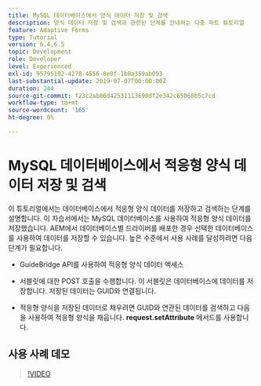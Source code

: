 ```yaml
---
title: MySQL 데이터베이스에서 양식 데이터 저장 및 검색
description: 양식 데이터 저장 및 검색과 관련된 단계를 안내하는 다중 파트 튜토리얼
feature: Adaptive Forms
type: Tutorial
version: 6.4,6.5
topic: Development
role: Developer
level: Experienced
exl-id: 95795102-4278-4556-8e0f-1b8a359ab093
last-substantial-update: 2019-07-07T00:00:00Z
duration: 244
source-git-commit: f23c2ab86d42531113690df2e342c65060b5c7cd
workflow-type: tm+mt
source-wordcount: '165'
ht-degree: 0%

---
```


# MySQL 데이터베이스에서 적응형 양식 데이터 저장 및 검색

이 튜토리얼에서는 데이터베이스에서 적응형 양식 데이터를 저장하고 검색하는 단계를 설명합니다. 이 자습서에서는 MySQL 데이터베이스를 사용하여 적응형 양식 데이터를 저장했습니다. AEM에서 데이터베이스별 드라이버를 배포한 경우 선택한 데이터베이스를 사용하여 데이터를 저장할 수 있습니다. 높은 수준에서 사용 사례를 달성하려면 다음 단계가 필요합니다.

* GuideBridge API를 사용하여 적응형 양식 데이터 액세스

* 서블릿에 대한 POST 호출을 수행합니다. 이 서블릿은 데이터베이스에 데이터를 저장합니다. 저장된 데이터는 GUID와 연결됩니다.

* 적응형 양식을 저장된 데이터로 채우려면 GUID와 연관된 데이터를 검색하고 다음을 사용하여 적응형 양식을 채웁니다. **request.setAttribute** 메서드를 사용합니다.

## 사용 사례 데모

>[!VIDEO](https://video.tv.adobe.com/v/27829?quality=12&learn=on)


